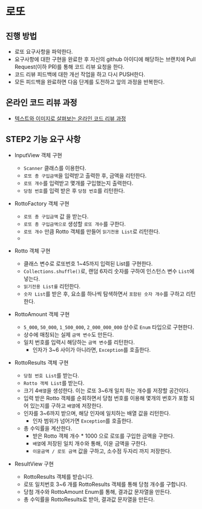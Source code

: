 # 로또
## 진행 방법
* 로또 요구사항을 파악한다.
* 요구사항에 대한 구현을 완료한 후 자신의 github 아이디에 해당하는 브랜치에 Pull Request(이하 PR)를 통해 코드 리뷰 요청을 한다.
* 코드 리뷰 피드백에 대한 개선 작업을 하고 다시 PUSH한다.
* 모든 피드백을 완료하면 다음 단계를 도전하고 앞의 과정을 반복한다.

## 온라인 코드 리뷰 과정
* [텍스트와 이미지로 살펴보는 온라인 코드 리뷰 과정](https://github.com/next-step/nextstep-docs/tree/master/codereview)

## STEP2 기능 요구 사항
 - InputView 객체 구현
   - `Scanner` 클래스를 이용한다.
   - `로또 총 구입금액`을 입력받고 출력한 후, 금액을 리턴한다.
   - `로또 개수`를 입력받고 몇개를 구입했는지 출력한다.
   - `당첨 번호`를 입력 받은 후 `당첨 번호`를 리턴한다.
   
 - RottoFactory 객체 구현
   - `로또 총 구입금액` 값 을 받는다.
   - `로또 총 구입금액으로` 생성할 `로또 개수`를 구한다.
   - `로또 개수` 만큼 Rotto 객체를 만들어 `읽기전용 List`로 리턴한다.
   - 
   
 - Rotto 객체 구현
   - 클래스 변수로 로또번호 1~45까지 입력된 List를 구현한다.
   - `Collections.shuffle()`로, 랜덤 6자리 숫자를 구하여 인스턴스 변수 `List`에 넣는다.
   - `읽기전용 List를` 리턴한다.
   - `숫자 List`를 받은 후, 요소를 하나씩 탐색하면서 `포함된 숫자 개수`를 구하고 리턴한다.
   
 - RottoAmount 객체 구현
   - `5_000`, `50_000`, `1_500_000`, `2_000_000_000` 상수로 `Enum` 타입으로 구현한다.  
   - 상수에 매칭되는 실제 `금액 변수`도 만든다.
   - 일치 번호를 입력시 해당하는 `금액 변수`를 리턴한다.
     - 인자가 3~6 사이가 아니라면, `Exception`를 호출한다.
   
 - RottoResults 객체 구현
   - `당첨 번호 List`를 받는다.
   - `Rotto 객체 List`를 받는다. 
   - 크기 4`배열`을 생성한다. 이는 로또 3~6개 일치 하는 개수를 저장할 공간이다.
   - 입력 받은 Rotto 객체를 순회하면서 당첨 번호를 이용해 몇개의 번호가 포함 되어 있는지를 구하고 `배열`에 저장한다.
   - 인자를 3~6까지 받으며, 해당 인자에 일치하는 배열 값을 리턴한다.
     - 인자 범위가 넘어가면 `Exception`를 호출한다.
   - 총 수익률을 계산한다.
     - 받은 Rotto 객체 개수 * 1000 으로 로또를 구입한 금액을 구한다.
     - `배열`에 저장된 일치 개수와 통해, 이윤 금액을 구한다.
     - `이윤금액 / 로또 금액` 값을 구하고, 소수점 두자리 까지 저장한다.  
   
 - ResultView 구현
   - RottoResults 객체를 받습니다.
   - 로또 일치번호 3~6 개를 RottoResults 객체를 통해 당첨 개수를 구합니다.
   - 당첨 개수와 RottoAmount Enum를 통해, 결과값 문자열을 만든다.
   - 총 수익률을 RottoResults로 받아, 결과값 문자열을 만든다.